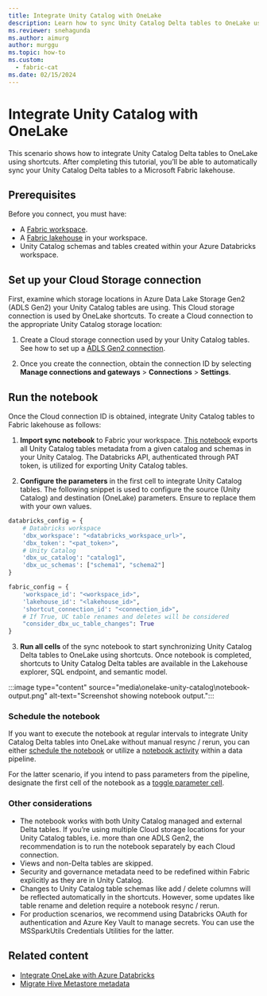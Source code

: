 ```yaml
---
title: Integrate Unity Catalog with OneLake
description: Learn how to sync Unity Catalog Delta tables to OneLake using shortcuts.
ms.reviewer: snehagunda
ms.author: aimurg
author: murggu
ms.topic: how-to
ms.custom:
  - fabric-cat
ms.date: 02/15/2024
---
```


# Integrate Unity Catalog with OneLake

This scenario shows how to integrate Unity Catalog Delta tables to OneLake using shortcuts. After completing this tutorial, you’ll be able to automatically sync your Unity Catalog Delta tables to a Microsoft Fabric lakehouse.

## Prerequisites

Before you connect, you must have:

- A [Fabric workspace](../get-started/create-workspaces.md).
- A [Fabric lakehouse](../data-engineering/tutorial-build-lakehouse.md) in your workspace.
- Unity Catalog schemas and tables created within your Azure Databricks workspace. 


## Set up your Cloud Storage connection

First, examine which storage locations in Azure Data Lake Storage Gen2 (ADLS Gen2) your Unity Catalog tables are using. This Cloud storage connection is used by OneLake shortcuts. To create a Cloud connection to the appropriate Unity Catalog storage location:

1. Create a Cloud storage connection used by your Unity Catalog tables. See how to set up a [ADLS Gen2 connection](../data-factory/connector-azure-data-lake-storage-gen2-overview.md).

2. Once you create the connection, obtain the connection ID by selecting  **Manage connections and gateways** > **Connections** > **Settings**.

## Run the notebook

Once the Cloud connection ID is obtained, integrate Unity Catalog tables to Fabric lakehouse as follows:

1. **Import sync notebook** to Fabric your workspace.  [This notebook](./onelake-unity-catalog.md) exports all Unity Catalog tables metadata from a given catalog and schemas in your Unity Catalog. The Databricks API, authenticated through PAT token, is utilized for exporting Unity Catalog tables.

2. **Configure the parameters** in the first cell to integrate Unity Catalog tables. The following snippet is used to configure the source (Unity Catalog) and destination (OneLake) parameters. Ensure to replace them with your own values.

```python
databricks_config = {
    # Databricks workspace
    'dbx_workspace': "<databricks_workspace_url>",
    'dbx_token': "<pat_token>",
    # Unity Catalog
    'dbx_uc_catalog': "catalog1",
    'dbx_uc_schemas': ["schema1", "schema2"]
}

fabric_config = {
    'workspace_id': "<workspace_id>",
    'lakehouse_id': "<lakehouse_id>",
    'shortcut_connection_id': "<connection_id>",
    # If True, UC table renames and deletes will be considered
    "consider_dbx_uc_table_changes": True
}
```

3. **Run all cells** of the sync notebook to start synchronizing Unity Catalog Delta tables to OneLake using shortcuts. Once notebook is completed, shortcuts to Unity Catalog Delta tables are available in the Lakehouse explorer, SQL endpoint, and semantic model.

:::image type="content" source="media\onelake-unity-catalog\notebook-output.png" alt-text="Screenshot showing notebook output.":::

### Schedule the notebook

If you want to execute the notebook at regular intervals to integrate Unity Catalog Delta tables into OneLake without manual resync / rerun, you can either [schedule the notebook](../data-engineering/how-to-use-notebook.md) or utilize a [notebook activity](../data-factory/notebook-activity.md) within a data pipeline.

For the latter scenario, if you intend to pass parameters from the pipeline, designate the first cell of the notebook as a [toggle parameter cell](../data-engineering/author-execute-notebook.md).

### Other considerations

- The notebook works with both Unity Catalog managed and external Delta tables. If you’re using multiple Cloud storage locations for your Unity Catalog tables, i.e. more than one ADLS Gen2, the recommendation is to run the notebook separately by each Cloud connection.
- Views and non-Delta tables are skipped.
- Security and governance metadata need to be redefined within Fabric explicitly as they are in Unity Catalog.
- Changes to Unity Catalog table schemas like add / delete columns will be reflected automatically in the shortcuts. However, some updates like table rename and deletion require a notebook resync / rerun. 
- For production scenarios, we recommend using Databricks OAuth for authentication and Azure Key Vault to manage secrets. You can use the MSSparkUtils Credentials Utilities for the latter.


## Related content

- [Integrate OneLake with Azure Databricks](onelake-azure-databricks.md)
- [Migrate Hive Metastore metadata](../data-engineering/migrate-synapse-hms-metadata.md)
